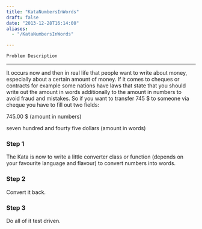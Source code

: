 ```yaml
---
title: "KataNumbersInWords"
draft: false
date: "2013-12-28T16:14:00"
aliases:
  - "/KataNumbersInWords"

---
```

    Problem Description
-------------------

It occurs now and then in real life that people want to write about
money, especially about a certain amount of money. If it comes to
cheques or contracts for example some nations have laws that state that
you should write out the amount in words additionally to the amount in
numbers to avoid fraud and mistakes. So if you want to transfer 745 \$
to someone via cheque you have to fill out two fields:

745.00 \$ (amount in numbers)

seven hundred and fourty five dollars (amount in words)

### Step 1

The Kata is now to write a little converter class or function (depends
on your favourite language and flavour) to convert numbers into words.

### Step 2

Convert it back.

### Step 3

Do all of it test driven.
